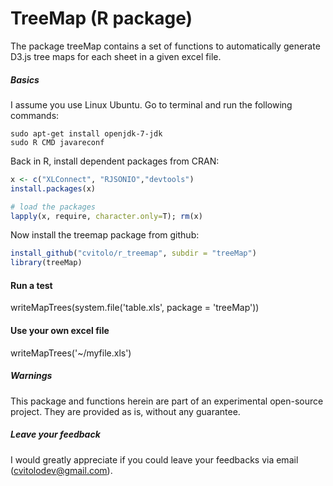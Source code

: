 TreeMap (R package)
================================================

The package treeMap contains a set of functions to automatically generate D3.js 
tree maps for each sheet in a given excel file. 

##### Basics
I assume you use Linux Ubuntu. Go to terminal and run the following commands:

    sudo apt-get install openjdk-7-jdk
    sudo R CMD javareconf

Back in R, install dependent packages from CRAN:
```R
x <- c("XLConnect", "RJSONIO","devtools")
install.packages(x)

# load the packages
lapply(x, require, character.only=T); rm(x)
```

Now install the treemap package from github:
```R
install_github("cvitolo/r_treemap", subdir = "treeMap")
library(treeMap)
```

#### Run a test
writeMapTrees(system.file('table.xls', package = 'treeMap'))

#### Use your own excel file
writeMapTrees('~/myfile.xls')

##### Warnings
This package and functions herein are part of an experimental open-source project. They are provided as is, without any guarantee.

##### Leave your feedback
I would greatly appreciate if you could leave your feedbacks via email (cvitolodev@gmail.com).
